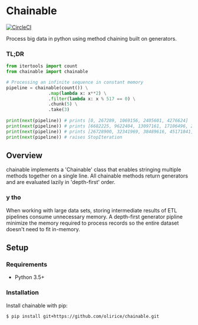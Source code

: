 # Chainable

[![CircleCI](https://circleci.com/gh/olirice/chainable/tree/master.svg?style=shield&circle-token=85a918f9c0c015e0d9f747f7c09d808ede0ed488)](https://circleci.com/gh/olirice/chainable/tree/master)

Process big data in python using method chaining built on generators.

### TL;DR
```python
from itertools import count
from chainable import chainable

# Processing an infinite sequence in constant memory
pipeline = chainable(count()) \
                .map(lambda x: x**2) \
                .filter(lambda x: x % 517 == 0) \
                .chunk(5) \
                .take(3)
          
print(next(pipeline)) # prints [0, 267289, 1069156, 2405601, 4276624] 
print(next(pipeline)) # prints [6682225, 9622404, 13097161, 17106496, 21650409] 
print(next(pipeline)) # prints [26728900, 32341969, 38489616, 45171841, 52388644] 
print(next(pipeline)) # raises StopIteration
```

## Overview
chainable implements a 'Chainable' class that enables stringing multiple methods together on a single line. All chainable methods return generators and are evaluated lazily in 'depth-first' order.

### y tho
When working with large data sets, storing intermediate results of ETL pipelines consume unnecessary memory. A depth-first generator pipline minimize the memory required to process records so the entire dataset doesn't need to fit in-memory.


## Setup

### Requirements

* Python 3.5+

### Installation

Install chainable with pip:

```sh
$ pip install git+https://github.com/olirice/chainable.git
```
